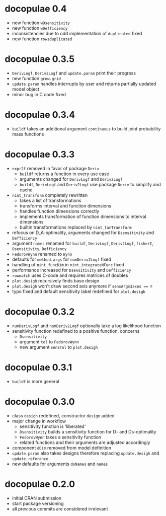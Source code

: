# docopulae 0.4

* new function `wDsensitivity`
* new function `wDefficiency`
* inconsistencies due to odd implementation of `duplicated` fixed
* new function `rowsduplicated`

# docopulae 0.3.5

* `DerivLogf`, `Deriv2Logf` and `update.param` print their progress
* new function `grow.grid`
* `update.param` handles interrupts by user and returns partially updated model object
* minor bug in C code fixed

# docopulae 0.3.4

* `buildf` takes an additional argument `continuous` to build joint probability mass functions

# docopulae 0.3.3

* `expr2f` removed in favor of package `Deriv`
  * `buildf` returns a function in every use case
  * arguments changed for `DerivLogf` and `Deriv2Logf`
  * `buildf`, `DerivLogf` and `Deriv2Logf` use package `Deriv` to simplify and cache
* `nint_transform` completely rewritten
  * takes a list of transformations
  * transforms interval and function dimensions
  * handles function dimensions correctly
  * implements transformation of function dimensions to interval dimensions
  * builtin transformations replaced by `nint_tanTransform`
* refocus on D_A-optimality, arguments changed for `Dsensitivity` and `Defficiency`
* argument `names` renamed for `buildf`, `DerivLogf`, `Deriv2Logf`, `fisherI`, `Dsensitivity`, `Defficiency`
* `FedorovWynn` renamed to `Wynn`
* defaults for `method.args` for `numDeriv2Logf` fixed
* handling of `nint_funcDim` in `nint_integrateNFunc` fixed
* performance increased for `Dsensitivity` and `Defficiency`
* `rowmatch` uses C-code and requires matrices of doubles
* `plot.desigh` recursively finds base design
* `plot.desigh` won't draw second axis anymore if `sensArgs$axes == F`
* typo fixed and default sensitivity label redefined for `plot.desigh`

# docopulae 0.3.2

* `numDerivLogf` and `numDeriv2Logf` optionally take a log likelihood function
* sensitivity function redefined to a positive function, concerns
  * `Dsensitivity`
  * argument `tol` to `FedorovWynn`
  * new argument `sensTol` to `plot.desigh`

# docopulae 0.3.1

* `buildf` is more general

# docopulae 0.3.0

* class `desigh` redefined, constructor `design` added
* major change in workflow
  * sensitivity function is 'liberated'
  * `Dsensitivity` builds a sensitivity function for D- and Ds-optimality
  * `FedorovWynn` takes a sensitivity function
  * related functions and their arguments are adjusted accordingly
* component `dDim` removed from model definition
* `update.param` also takes designs therefore replacing `update.desigh` and `update_reference`
* new defaults for arguments `dsNames` and `names`

# docopulae 0.2.0

* initial CRAN submission
* start package versioning
* all previous commits are considered irrelevant

